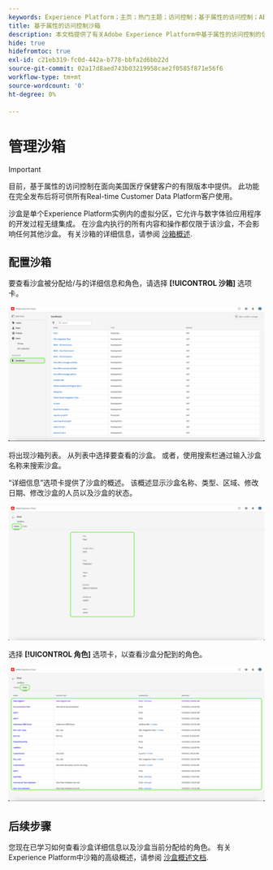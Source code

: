 ```yaml
---
keywords: Experience Platform；主页；热门主题；访问控制；基于属性的访问控制；ABAC
title: 基于属性的访问控制沙箱
description: 本文档提供了有关Adobe Experience Platform中基于属性的访问控制的信息
hide: true
hidefromtoc: true
exl-id: c21eb319-fc0d-442a-b778-bbfa2d6bb22d
source-git-commit: 02a17d8aed743b03219958cae2f0585f871e56f6
workflow-type: tm+mt
source-wordcount: '0'
ht-degree: 0%

---
```


# 管理沙箱

>[!IMPORTANT]
>
>目前，基于属性的访问控制在面向美国医疗保健客户的有限版本中提供。 此功能在完全发布后将可供所有Real-time Customer Data Platform客户使用。

沙盒是单个Experience Platform实例内的虚拟分区，它允许与数字体验应用程序的开发过程无缝集成。 在沙盒内执行的所有内容和操作都仅限于该沙盒，不会影响任何其他沙盒。 有关沙箱的详细信息，请参阅 [沙箱概述](../../../sandboxes/home.md).

## 配置沙箱

要查看沙盒被分配给/与的详细信息和角色，请选择 **[!UICONTROL 沙箱]** 选项卡。

![flac-sandboxes-tab](../../images/flac-ui/flac-sandboxes-tab.png)

将出现沙箱列表。 从列表中选择要查看的沙盒。 或者，使用搜索栏通过输入沙盒名称来搜索沙盒。

“详细信息”选项卡提供了沙盒的概述。 该概述显示沙盒名称、类型、区域、修改日期、修改沙盒的人员以及沙盒的状态。

![flac-sandboxes-details](../../images/flac-ui/flac-sandboxes-details.png)

选择 **[!UICONTROL 角色]** 选项卡，以查看沙盒分配到的角色。

![flac-sandbox-roles](../../images/flac-ui/flac-sandboxes-roles.png)

## 后续步骤

您现在已学习如何查看沙盒详细信息以及沙盒当前分配给的角色。 有关Experience Platform中沙箱的高级概述，请参阅 [沙盒概述文档](../../sanboxes/../ui/overview.md).
